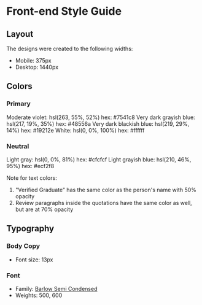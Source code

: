# Front-end Style Guide

## Layout

The designs were created to the following widths:

- Mobile: 375px
- Desktop: 1440px

## Colors

### Primary

Moderate violet: hsl(263, 55%, 52%) hex: #7541c8
Very dark grayish blue: hsl(217, 19%, 35%) hex: #48556a
Very dark blackish blue: hsl(219, 29%, 14%) hex: #19212e
White: hsl(0, 0%, 100%) hex: #ffffff

### Neutral

Light gray: hsl(0, 0%, 81%) hex: #cfcfcf
Light grayish blue: hsl(210, 46%, 95%) hex: #ecf2f8

Note for text colors:

1. "Verified Graduate" has the same color as the person's name with 50% opacity
2. Review paragraphs inside the quotations have the same color as well, but are at 70% opacity

## Typography

### Body Copy

- Font size: 13px

### Font

- Family: [Barlow Semi Condensed](https://fonts.google.com/specimen/Barlow+Semi+Condensed)
- Weights: 500, 600
